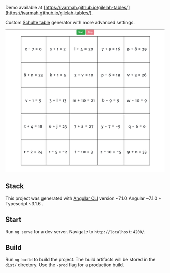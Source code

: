 Demo available at [https://ivarmah.github.io/gilelah-tables/](https://ivarmah.github.io/gilelah-tables/).

Custom [Schulte table](https://en.wikipedia.org/wiki/Schulte_table) generator with more advanced settings.

![Screenshot](screenshot.png)

## Stack

This project was generated with [Angular CLI](https://github.com/angular/angular-cli) version ~7.1.0
Angular ~7.1.0 + Typescript ~3.1.6 .

## Start

Run `ng serve` for a dev server. Navigate to `http://localhost:4200/`. 
## Build

Run `ng build` to build the project. The build artifacts will be stored in the `dist/` directory. Use the `-prod` flag for a production build.
